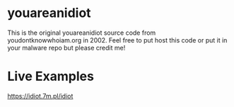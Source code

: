 # youareanidiot
This is the original youareanidiot source code from youdontknowwhoiam.org in 2002.
Feel free to put host this code or put it in your malware repo but please credit me!


# Live Examples
https://idiot.7m.pl/idiot

